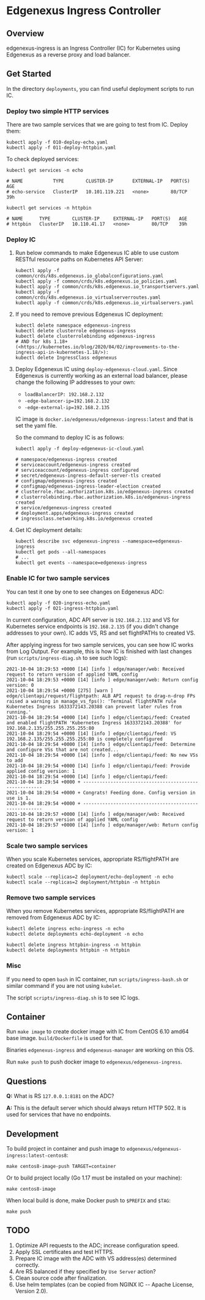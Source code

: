 Edgenexus Ingress Controller
============================

Overview
--------

edgenexus-ingress is an Ingress Controller (IC) for Kubernetes using Edgenexus
as a reverse proxy and load balancer.

Get Started
-----------

In the directory `deployments`, you can find useful deployment scripts to run
IC.

### Deploy two simple HTTP services ###

There are two sample services that we are going to test from IC. Deploy them:

    kubectl apply -f 010-deploy-echo.yaml
    kubectl apply -f 011-deploy-httpbin.yaml

To check deployed services:

    kubectl get services -n echo

    # NAME           TYPE        CLUSTER-IP       EXTERNAL-IP   PORT(S)   AGE
    # echo-service   ClusterIP   10.101.119.221   <none>        80/TCP    39h

    kubectl get services -n httpbin

    # NAME      TYPE        CLUSTER-IP     EXTERNAL-IP   PORT(S)   AGE
    # httpbin   ClusterIP   10.110.41.17   <none>        80/TCP    39h

### Deploy IC ###

1. Run below commands to make Edgenexus IC able to use custom RESTful resource
paths on Kubernetes API Server:

       kubectl apply -f common/crds/k8s.edgenexus.io_globalconfigurations.yaml
       kubectl apply -f common/crds/k8s.edgenexus.io_policies.yaml
       kubectl apply -f common/crds/k8s.edgenexus.io_transportservers.yaml
       kubectl apply -f common/crds/k8s.edgenexus.io_virtualserverroutes.yaml
       kubectl apply -f common/crds/k8s.edgenexus.io_virtualservers.yaml

2. If you need to remove previous Edgenexus IC deployment:

       kubectl delete namespace edgenexus-ingress
       kubectl delete clusterrole edgenexus-ingress
       kubectl delete clusterrolebinding edgenexus-ingress
       # AND for k8s 1.18+ (<https://kubernetes.io/blog/2020/04/02/improvements-to-the-ingress-api-in-kubernetes-1.18/>):
       kubectl delete IngressClass edgenexus

3. Deploy Edgenexus IC using `deploy-edgenexus-cloud.yaml`. Since Edgenexus
is currently working as an external load balancer, please change the following
IP addresses to your own:

   - `loadBalancerIP: 192.168.2.132`
   - `-edge-balancer-ip=192.168.2.132`
   - `-edge-external-ip=192.168.2.135`

   IC image is `docker.io/edgenexus/edgenexus-ingress:latest` and that is set
the yaml file.

   So the command to deploy IC is as follows:

       kubectl apply -f deploy-edgenexus-ic-cloud.yaml

       # namespace/edgenexus-ingress created
       # serviceaccount/edgenexus-ingress created
       # serviceaccount/edgenexus-ingress configured
       # secret/edgenexus-ingress-default-server-tls created
       # configmap/edgenexus-ingress created
       # configmap/edgenexus-ingress-leader-election created
       # clusterrole.rbac.authorization.k8s.io/edgenexus-ingress created
       # clusterrolebinding.rbac.authorization.k8s.io/edgenexus-ingress created
       # service/edgenexus-ingress created
       # deployment.apps/edgenexus-ingress created
       # ingressclass.networking.k8s.io/edgenexus created

4. Get IC deployment details:

       kubectl describe svc edgenexus-ingress --namespace=edgenexus-ingress
       kubectl get pods --all-namespaces
       # ...
       kubectl get events --namespace=edgenexus-ingress

### Enable IC for two sample services ###

You can test it one by one to see changes on Edgenexus ADC:

    kubectl apply -f 020-ingress-echo.yaml
    kubectl apply -f 021-ingress-httpbin.yaml

In current configuration, ADC API server is `192.168.2.132` and VS
for Kubernetes service endpoints is `192.168.2.135` (if you didn't change
addresses to your own). IC adds VS, RS and set flightPATHs to created VS.

After applying ingress for two sample services, you can see how IC works from
Log Output. For example, this is how IC is finished with last changes (run
`scripts/ingress-diag.sh` to see such logs):

```
2021-10-04 18:29:53 +0000 [14] [info ] edge/manager/web: Received request to return version of applied YAML config
2021-10-04 18:29:53 +0000 [14] [info ] edge/manager/web: Return config version: 0
2021-10-04 18:29:54 +0000 [275] [warn ] edge/clientapi/request/flightpath: ALB API request to drag-n-drop FPs raised a warning in manage_vs_fps(): 'Terminal flightPATH rule Kubernetes Ingress 1633372143.20388 can prevent later rules from running.'
2021-10-04 18:29:54 +0000 [14] [info ] edge/clientapi/feed: Created and enabled flightPATH 'Kubernetes Ingress 1633372143.20388' for 192.168.2.135/255.255.255.255:80
2021-10-04 18:29:54 +0000 [14] [info ] edge/clientapi/feed: VS 192.168.2.135/255.255.255.255:80 is completely configured
2021-10-04 18:29:54 +0000 [14] [info ] edge/clientapi/feed: Determine and configure VSs that are not created...
2021-10-04 18:29:54 +0000 [14] [info ] edge/clientapi/feed: No new VSs to add
2021-10-04 18:29:54 +0000 [14] [info ] edge/clientapi/feed: Provide applied config version: 1
2021-10-04 18:29:54 +0000 [14] [info ] edge/clientapi/feed: 
2021-10-04 18:29:54 +0000 + -------------------------------------------------------
2021-10-04 18:29:54 +0000 + Congrats! Feeding done. Config version in use is 1.
2021-10-04 18:29:54 +0000 + -------------------------------------------------------
2021-10-04 18:29:57 +0000 [14] [info ] edge/manager/web: Received request to return version of applied YAML config
2021-10-04 18:29:57 +0000 [14] [info ] edge/manager/web: Return config version: 1
```

### Scale two sample services ###

When you scale Kubernetes services, appropriate RS/flightPATH are created on
Edgenexus ADC by IC:

    kubectl scale --replicas=2 deployment/echo-deployment -n echo
    kubectl scale --replicas=2 deployment/httpbin -n httpbin

### Remove two sample services ###

When you remove Kubernetes services, appropriate RS/flightPATH are removed
from Edgenexus ADC by IC:

    kubectl delete ingress echo-ingress -n echo
    kubectl delete deployments echo-deployment -n echo

    kubectl delete ingress httpbin-ingress -n httpbin
    kubectl delete deployments httpbin -n httpbin

### Misc ###

If you need to open `bash` in IC container, run `scripts/ingress-bash.sh` or
similar command if you are not using `kubelet`.

The script `scripts/ingress-diag.sh` is to see IC logs.

Container
---------

Run `make image` to create docker image with IC from CentOS 6.10 amd64 base
image. `build/Dockerfile` is used for that.

Binaries `edgenexus-ingress` and `edgenexus-manager` are working on this OS.

Run `make push` to push docker image to `edgenexus/edgenexus-ingress`.

Questions
---------

**Q:** What is RS `127.0.0.1:8181` on the ADC?

**A:** This is the default server which should always return HTTP 502. It is
used for services that have no endpoints.

Development
-----------

To build project in container and push image to
`edgenexus/edgenexus-ingress:latest-centos8`:

    make centos8-image-push TARGET=container

Or to build project locally (Go 1.17 must be installed on your machine):

    make centos8-image

When local build is done, make Docker push to `$PREFIX` and `$TAG`:

    make push

TODO
----

1. Optimize API requests to the ADC; increase configuration speed.
2. Apply SSL certificates and test HTTPS.
3. Prepare IC image with the ADC with VS address(es) determined correctly.
4. Are RS balanced if they specified by `Use Server` action?
5. Clean source code after finalization.
6. Use helm templates (can be copied from NGINX IC -- Apache License,
Version 2.0).

